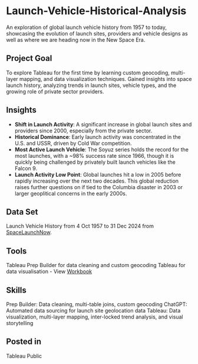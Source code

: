 # Launch-Vehicle-Historical-Analysis
An exploration of global launch vehicle history from 1957 to today, showcasing the evolution of launch sites, providers and vehicle designs as well as where we are heading now in the New Space Era.

## Project Goal
To explore Tableau for the first time by learning custom geocoding, multi-layer mapping, and data visualization techniques. Gained insights into space launch history, analyzing trends in launch sites, vehicle types, and the growing role of private sector providers.

## Insights
- **Shift in Launch Activity**: A significant increase in global launch sites and providers since 2000, especially from the private sector.
- **Historical Dominance**: Early launch activity was concentrated in the U.S. and USSR, driven by Cold War competition.
- **Most Active Launch Vehicle**: The Soyuz series holds the record for the most launches, with a ~98% success rate since 1966, though it is quickly being challenged by privately built launch vehicles like the Falcon 9.
- **Launch Activity Low Point**: Global launches hit a low in 2005 before rapidly increasing over the next two decades. This global reduction raises further questions on if tied to the Columbia disaster in 2003 or larger geoplitical concerns in the early 2000s.

## Data Set
Launch Vehicle History from 4 Oct 1957 to 31 Dec 2024 from [SpaceLaunchNow](https://spacelaunchnow.me/launch/).

## Tools
Tableau Prep Builder for data cleaning and custom geocoding
Tableau for data visualisation - View [Workbook](https://public.tableau.com/views/LaunchVehicleAnalysis/Story1?:language=en-US&:sid=&:redirect=auth&:display_count=n&:origin=viz_share_link)

## Skills
Prep Builder: Data cleaning, multi-table joins, custom geocoding
ChatGPT: Automated data sourcing for launch site geolocation data
Tableau: Data visualization, multi-layer mapping, inter-locked trend analysis, and visual storytelling

## Posted in
Tableau Public
